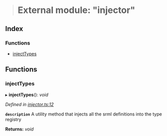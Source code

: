 > # External module: "injector"

## Index

### Functions

* [injectTypes](_injector_.md#injecttypes)

## Functions

###  injectTypes

▸ **injectTypes**(): *void*

*Defined in [injector.ts:12](https://github.com/polkadot-js/api/blob/417a9ff/packages/types/src/injector.ts#L12)*

**`description`** A utility method that injects all the srml definitions into the type registry

**Returns:** *void*